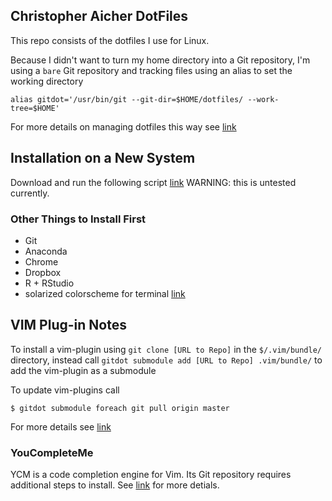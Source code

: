 ## Christopher Aicher DotFiles

This repo consists of the dotfiles I use for Linux.

Because I didn't want to turn my home directory into a Git repository, I'm using a `bare` Git repository and tracking files using an alias to set the working directory
```
alias gitdot='/usr/bin/git --git-dir=$HOME/dotfiles/ --work-tree=$HOME'
```

For more details on managing dotfiles this way see
[link](https://developer.atlassian.com/blog/2016/02/best-way-to-store-dotfiles-git-bare-repo/)


## Installation on a New System

Download and run the following script [link](https://gist.github.com/aicherc/8fd82fd29549135194bed3aa7d2d6484#file-dotfiles_install-sh)
WARNING: this is untested currently.

### Other Things to Install First
* Git
* Anaconda
* Chrome
* Dropbox
* R + RStudio
* solarized colorscheme for terminal [link](https://github.com/Anthony25/gnome-terminal-colors-solarized)


## VIM Plug-in Notes
To install a vim-plugin using `git clone [URL to Repo]`
in the `$/.vim/bundle/` directory,
instead call `gitdot submodule add [URL to Repo] .vim/bundle/`
to add the vim-plugin as a submodule

To update vim-plugins call
```
$ gitdot submodule foreach git pull origin master
```

For more details see
[link](http://vimcasts.org/episodes/synchronizing-plugins-with-git-submodules-and-pathogen/)

### YouCompleteMe
YCM is a code completion engine for Vim.
Its Git repository requires additional steps to install.
See [link](https://github.com/Valloric/YouCompleteMe) for more detials.





